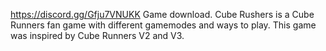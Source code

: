 https://discord.gg/Gfju7VNUKK Game download.
Cube Rushers is a Cube Runners fan game with different gamemodes and ways to play.
This game was inspired by Cube Runners V2 and V3. 
